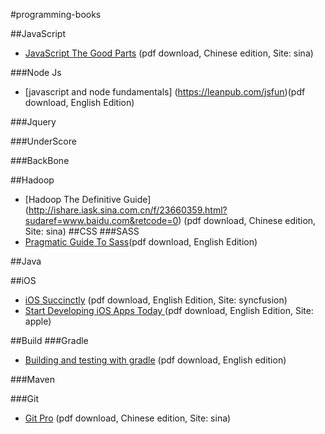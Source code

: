 #programming-books

##JavaScript
* [JavaScript The Good Parts](http://ishare.iask.sina.com.cn/f/10865308.html) (pdf download, Chinese edition, Site: sina)

###Node Js
* [javascript and node fundamentals] (https://leanpub.com/jsfun)(pdf download, English Edition)

###Jquery

###UnderScore

###BackBone

##Hadoop
* [Hadoop The Definitive Guide] (http://ishare.iask.sina.com.cn/f/23660359.html?sudaref=www.baidu.com&retcode=0) (pdf download, Chinese edition, Site: sina)
##CSS
###SASS
* [Pragmatic Guide To Sass](http://soyouregoingtoafestival.com/books/pragmatic-guide-to-sass.p1_0.pdf)(pdf download, English Edition)

##Java

##iOS
* [iOS Succinctly](http://www.syncfusion.com/resources/techportal/ebooks/ios) (pdf download, English Edition, Site: syncfusion)
* [Start Developing iOS Apps Today ](https://developer.apple.com/library/ios/referencelibrary/GettingStarted/RoadMapiOS/RoadMapiOS.pdf) (pdf download, English Edition, Site: apple)

##Build
###Gradle
* [Building and testing with gradle](http://www.gradleware.com/registered-access?content=books%2Fbuilding-and-testing%2F) (pdf download, English edition)

###Maven

###Git
* [Git Pro](http://ishare.iask.sina.com.cn/f/16096245.html) (pdf download, Chinese edition, Site: sina)


